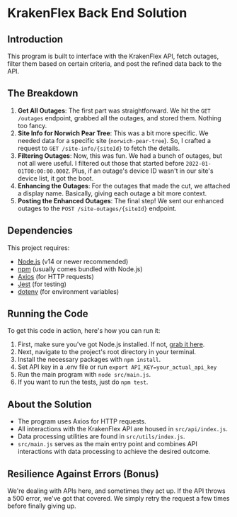 # KrakenFlex Back End Solution

## Introduction

This program is built to interface with the KrakenFlex API, fetch outages, filter them based on certain criteria, and post the refined data back to the API.

## The Breakdown

1. **Get All Outages**: The first part was straightforward. We hit the `GET /outages` endpoint, grabbed all the outages, and stored them. Nothing too fancy.
2. **Site Info for Norwich Pear Tree**: This was a bit more specific. We needed data for a specific site (`norwich-pear-tree`). So, I crafted a request to `GET /site-info/{siteId}` to fetch the details.
3. **Filtering Outages**: Now, this was fun. We had a bunch of outages, but not all were useful. I filtered out those that started before `2022-01-01T00:00:00.000Z`. Plus, if an outage's device ID wasn't in our site's device list, it got the boot.
4. **Enhancing the Outages**: For the outages that made the cut, we attached a display name. Basically, giving each outage a bit more context.
5. **Posting the Enhanced Outages**: The final step! We sent our enhanced outages to the `POST /site-outages/{siteId}` endpoint.

## Dependencies

This project requires:

- [Node.js](https://nodejs.org/) (v14 or newer recommended)
- [npm](https://www.npmjs.com/) (usually comes bundled with Node.js)
- [Axios](https://www.npmjs.com/package/axios) (for HTTP requests)
- [Jest](https://www.npmjs.com/package/jest) (for testing)
- [dotenv](https://www.npmjs.com/package/dotenv) (for environment variables)

## Running the Code

To get this code in action, here's how you can run it:

1. First, make sure you've got Node.js installed. If not, [grab it here](https://nodejs.org/).
2. Next, navigate to the project's root directory in your terminal.
3. Install the necessary packages with `npm install`.
4. Set API key in a .env file or run `export API_KEY=your_actual_api_key`
5. Run the main program with `node src/main.js`.
6. If you want to run the tests, just do `npm test`.

## About the Solution

- The program uses Axios for HTTP requests.
- All interactions with the KrakenFlex API are housed in `src/api/index.js`.
- Data processing utilities are found in `src/utils/index.js`.
- `src/main.js` serves as the main entry point and combines API interactions with data processing to achieve the desired outcome.

## Resilience Against Errors (Bonus)

We're dealing with APIs here, and sometimes they act up. If the API throws a 500 error, we've got that covered. We simply retry the request a few times before finally giving up.
